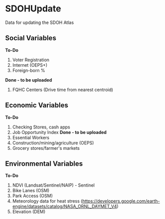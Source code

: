 # SDOHUpdate
 Data for updating the SDOH Atlas


## Social Variables
**To-Do**
1. Voter Registration
2. Internet (OEPS+)
3. Foreign-born %

**Done - to be uploaded**
1. FQHC Centers (Drive time from nearest centroid)

## Economic Variables
**To-Do**
1. Checking Stores, cash apps
2. Job Opportunity Index
**Done - to be uploaded**
1. Essential Workers
2. Construction/mining/agriculture (OEPS)
3. Grocery stores/farmer's markets

## Environmental Variables
**To-Do**
1.  NDVI (Landsat/Sentinel/NAIP) - Sentinel  
2. Bike Lanes (OSM)
3. Park Access (OSM)
4. Meteorology data for heat stress (https://developers.google.com/earth-engine/datasets/catalog/NASA_ORNL_DAYMET_V4)
5. Elevation (DEM)
